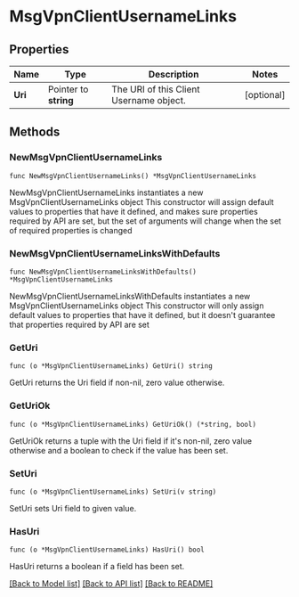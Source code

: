 # MsgVpnClientUsernameLinks

## Properties

Name | Type | Description | Notes
------------ | ------------- | ------------- | -------------
**Uri** | Pointer to **string** | The URI of this Client Username object. | [optional] 

## Methods

### NewMsgVpnClientUsernameLinks

`func NewMsgVpnClientUsernameLinks() *MsgVpnClientUsernameLinks`

NewMsgVpnClientUsernameLinks instantiates a new MsgVpnClientUsernameLinks object
This constructor will assign default values to properties that have it defined,
and makes sure properties required by API are set, but the set of arguments
will change when the set of required properties is changed

### NewMsgVpnClientUsernameLinksWithDefaults

`func NewMsgVpnClientUsernameLinksWithDefaults() *MsgVpnClientUsernameLinks`

NewMsgVpnClientUsernameLinksWithDefaults instantiates a new MsgVpnClientUsernameLinks object
This constructor will only assign default values to properties that have it defined,
but it doesn't guarantee that properties required by API are set

### GetUri

`func (o *MsgVpnClientUsernameLinks) GetUri() string`

GetUri returns the Uri field if non-nil, zero value otherwise.

### GetUriOk

`func (o *MsgVpnClientUsernameLinks) GetUriOk() (*string, bool)`

GetUriOk returns a tuple with the Uri field if it's non-nil, zero value otherwise
and a boolean to check if the value has been set.

### SetUri

`func (o *MsgVpnClientUsernameLinks) SetUri(v string)`

SetUri sets Uri field to given value.

### HasUri

`func (o *MsgVpnClientUsernameLinks) HasUri() bool`

HasUri returns a boolean if a field has been set.


[[Back to Model list]](../README.md#documentation-for-models) [[Back to API list]](../README.md#documentation-for-api-endpoints) [[Back to README]](../README.md)


